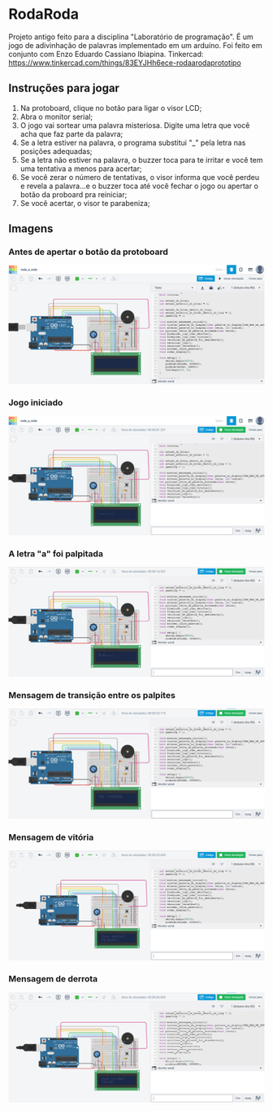 # RodaRoda

Projeto antigo feito para a disciplina "Laboratório de programação". É um jogo de adivinhação de palavras implementado em um arduíno. Foi feito em conjunto com Enzo Eduardo Cassiano Ibiapina. Tinkercad: https://www.tinkercad.com/things/83EYJHh6ece-rodaarodaprototipo 

## Instruções para jogar

1. Na protoboard, clique no botão para ligar o visor LCD;
2. Abra o monitor serial;
3. O jogo vai sortear uma palavra misteriosa. Digite uma letra que você acha que faz parte da palavra;
4. Se a letra estiver na palavra, o programa substitui "_" pela letra nas posições adequadas;
5. Se a letra não estiver na palavra, o buzzer toca para te irritar e você tem uma tentativa a menos para acertar;
6. Se você zerar o número de tentativas, o visor informa que você perdeu e revela a palavra...e o buzzer toca até você fechar o jogo ou apertar o botão da proboard pra reiniciar;
7. Se você acertar, o visor te parabeniza;

## Imagens

### Antes de apertar o botão da protoboard

![Alt Text](img/screenshot1.png)

### Jogo iniciado

![Alt Text](img/screenshot2.png)

### A letra "a" foi palpitada

![Alt Text](img/screenshot3.png)

### Mensagem de transição entre os palpites

![Alt Text](img/screenshot4.png)

### Mensagem de vitória

![Alt Text](img/screenshot5.png)

### Mensagem de derrota

![Alt Text](img/screenshot6.png)